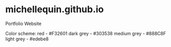 # michellequin.github.io
Portfolio Website

Color scheme:
red - #F32601
dark grey - #303538
medium grey - #888C8F
light grey - #edebe8